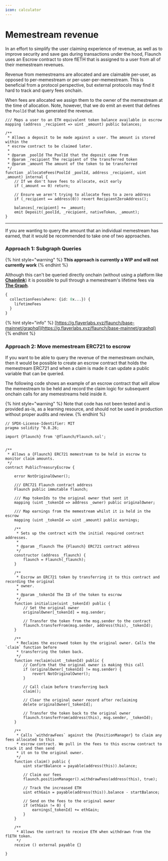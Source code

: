 ```yaml
---
icon: calculator
---
```


# Memestream revenue

In an effort to simplify the user claiming experience of revenue, as well as to improve security and save gas during transactions under the hood, Flaunch uses an Escrow contract to store flETH that is assigned to a user from all of their memestream revenues.

Revenue from memestreams are allocated and are claimable per-user, as opposed to per-memestream or per-user-per-memestream. This is beneficial from a protocol perspective, but external protocols may find it hard to track and query fees onchain.

When fees are allocated we assign them to the owner of the memestream at the time of allocation. Note, however, that we do emit an event that defines the `PoolId` that has generated the revenue.

```solidity
/// Maps a user to an ETH equivalent token balance available in escrow
mapping (address _recipient => uint _amount) public balances;

/**
 * Allows a deposit to be made against a user. The amount is stored within the
 * escrow contract to be claimed later.
 *
 * @param _poolId The PoolId that the deposit came from
 * @param _recipient The recipient of the transferred token
 * @param _amount The amount of the token to be transferred
 */
function _allocateFees(PoolId _poolId, address _recipient, uint _amount) internal {
    // If we don't have fees to allocate, exit early
    if (_amount == 0) return;

    // Ensure we aren't trying to allocate fees to a zero address
    if (_recipient == address(0)) revert RecipientZeroAddress();

    balances[_recipient] += _amount;
    emit Deposit(_poolId, _recipient, nativeToken, _amount);
}
```

***

If you are wanting to query the amount that an individual memestream has earned, that it would be recommended to take one of two approaches.

### Approach 1: Subgraph Queries

{% hint style="warning" %}
**This approach is currently a WIP and will not currently work**
{% endhint %}

Although this can't be queried directly onchain (without using a platform like [**Chainlink**](https://chain.link/)) it is possible to pull through a memestream's lifetime fees via [**The Graph**](https://thegraph.com/).

```graphql
{
  collectionFees(where: {id: 0x...}) {
    lifetimeFees
  }
}
```

{% hint style="info" %}
[https://g.flayerlabs.xyz/flaunch/base-mainnet/graphql](https://g.flayerlabs.xyz/flaunch/base-mainnet/graphql)
{% endhint %}

### Approach 2: Move memestream ERC721 to escrow

If you want to be able to query the revenue of the memestream onchain, then it would be possible to create an escrow contract that holds the memestream ERC721 and when a claim is made it can update a public variable that can be queried.

The following code shows an example of an escrow contract that will allow the memestream to be held and record the claim logic for subsequent onchain calls for any memestreams held inside it.

{% hint style="warning" %}
Note that code has not been tested and is provided as-is, as a learning resource, and should not be used in production without proper audits and review.
{% endhint %}

```solidity
// SPDX-License-Identifier: MIT
pragma solidity ^0.8.26;

import {Flaunch} from '@flaunch/Flaunch.sol';


/**
 * Allows a {Flaunch} ERC721 memestream to be held in escrow to monitor claim amounts.
 */
contract PublicTreasuryEscrow {

    error NotOriginalOwner();

    /// ERC721 Flaunch contract address
    Flaunch public immutable flaunch;

    /// Map tokenIds to the original owner that sent it
    mapping (uint _tokenId => address _owner) public originalOwner;

    /// Map earnings from the memestream whilst it is held in the escrow
    mapping (uint _tokenId => uint _amount) public earnings;

    /**
     * Sets up the contract with the initial required contract addresses.
     *
     * @param _flaunch The {Flaunch} ERC721 contract address
     */
    constructor (address _flaunch) {
        flaunch = Flaunch(_flaunch);
    }

    /**
     * Escrow an ERC721 token by transferring it to this contract and recording the original
     * owner.
     *
     * @param _tokenId The ID of the token to escrow
     */
    function initialize(uint _tokenId) public {
        // Set the original owner
        originalOwner[_tokenId] = msg.sender;

        // Transfer the token from the msg.sender to the contract
        flaunch.transferFrom(msg.sender, address(this), _tokenId);
    }

    /**
     * Reclaims the escrowed token by the original owner. Calls the `claim` function before
     * transferring the token back.
     */
    function reclaim(uint _tokenId) public {
        // Confirm that the original owner is making this call
        if (originalOwner[_tokenId] != msg.sender) {
            revert NotOriginalOwner();
        }

        // Call claim before transferring back
        claim();

        // Clear the original owner record after reclaiming
        delete originalOwner[_tokenId];

        // Transfer the token back to the original owner
        flaunch.transferFrom(address(this), msg.sender, _tokenId);
    }

    /**
     * Calls `withdrawFees` against the {PositionManager} to claim any fees allocated to this
     * escrow contract. We pull in the fees to this escrow contract to track it and then send
     * it on to the original owner.
     */
    function claim() public {
        uint startBalance = payable(address(this)).balance;

        // Claim our fees
        flaunch.positionManager().withdrawFees(address(this), true);

        // Track the increased ETH
        uint ethGain = payable(address(this)).balance - startBalance;

        // Send on the fees to the original owner
        if (ethGain != 0) {
            earnings[_tokenId] += ethGain;
        }
    }

    /**
     * Allows the contract to receive ETH when withdrawn from the flETH token.
     */
    receive () external payable {}

}
```
